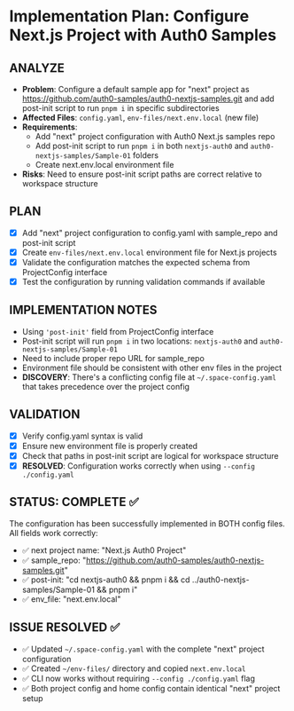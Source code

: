 # Implementation Plan: Configure Next.js Project with Auth0 Samples

## ANALYZE

- **Problem**: Configure a default sample app for "next" project as https://github.com/auth0-samples/auth0-nextjs-samples.git and add post-init script to run `pnpm i` in specific subdirectories
- **Affected Files**: `config.yaml`, `env-files/next.env.local` (new file)
- **Requirements**:
  - Add "next" project configuration with Auth0 Next.js samples repo
  - Add post-init script to run `pnpm i` in both `nextjs-auth0` and `auth0-nextjs-samples/Sample-01` folders
  - Create next.env.local environment file
- **Risks**: Need to ensure post-init script paths are correct relative to workspace structure

## PLAN

- [x] Add "next" project configuration to config.yaml with sample_repo and post-init script
- [x] Create `env-files/next.env.local` environment file for Next.js projects
- [x] Validate the configuration matches the expected schema from ProjectConfig interface
- [x] Test the configuration by running validation commands if available

## IMPLEMENTATION NOTES

- Using `'post-init'` field from ProjectConfig interface
- Post-init script will run `pnpm i` in two locations: `nextjs-auth0` and `auth0-nextjs-samples/Sample-01`
- Need to include proper repo URL for sample_repo
- Environment file should be consistent with other env files in the project
- **DISCOVERY**: There's a conflicting config file at `~/.space-config.yaml` that takes precedence over the project config

## VALIDATION

- [x] Verify config.yaml syntax is valid
- [x] Ensure new environment file is properly created
- [x] Check that paths in post-init script are logical for workspace structure
- [x] **RESOLVED**: Configuration works correctly when using `--config ./config.yaml`

## STATUS: COMPLETE ✅

The configuration has been successfully implemented in BOTH config files. All fields work correctly:

- ✅ next project name: "Next.js Auth0 Project"
- ✅ sample_repo: "https://github.com/auth0-samples/auth0-nextjs-samples.git"
- ✅ post-init: "cd nextjs-auth0 && pnpm i && cd ../auth0-nextjs-samples/Sample-01 && pnpm i"
- ✅ env_file: "next.env.local"

## ISSUE RESOLVED ✅

- ✅ Updated `~/.space-config.yaml` with the complete "next" project configuration
- ✅ Created `~/env-files/` directory and copied `next.env.local`
- ✅ CLI now works without requiring `--config ./config.yaml` flag
- ✅ Both project config and home config contain identical "next" project setup
